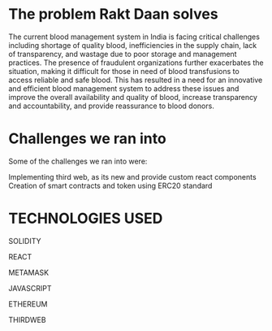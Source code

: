 # The problem Rakt Daan solves
The current blood management system in India is facing critical challenges including shortage of quality blood, inefficiencies in the supply chain, lack of transparency, and wastage due to poor storage and management practices. The presence of fraudulent organizations further exacerbates the situation, making it difficult for those in need of blood transfusions to access reliable and safe blood. This has resulted in a need for an innovative and efficient blood management system to address these issues and improve the overall availability and quality of blood, increase transparency and accountability, and provide reassurance to blood donors.

# Challenges we ran into
Some of the challenges we ran into were:

Implementing third web, as its new and provide custom react components
Creation of smart contracts and token using ERC20 standard

# TECHNOLOGIES USED

SOLIDITY

REACT

METAMASK

JAVASCRIPT

ETHEREUM

THIRDWEB
